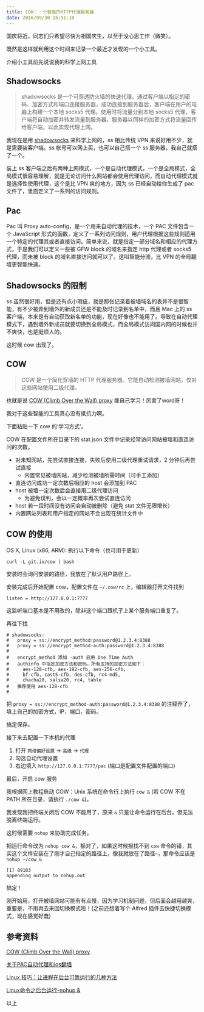 ```yaml
---
title: COW：一个智能的HTTP代理服务器
date: 2016/09/30 15:51:10 
---
```


国庆将近，同志们只希望尽快为祖国庆生，以至于没心思工作（微笑）。

既然是这样就利用这个时间来记录一个最近才发现的一个小工具。

介绍小工具前先说说我的科学上网工具

## Shadowsocks

> shadowsocks 是一个可穿透防火墙的快速代理。通过客户端以指定的密码、加密方式和端口连接服务器，成功连接到服务器后，客户端在用户的电脑上构建一个本地 socks5 代理。使用时将流量分到本地 socks5 代理，客户端将自动加密并转发流量到服务器，服务器以同样的加密方式将流量回传给客户端，以此实现代理上网。

我现在是用 [shadowsocks](https://github.com/shadowsocks/shadowsocks/wiki/Shadowsocks-%E4%BD%BF%E7%94%A8%E8%AF%B4%E6%98%8E) 来科学上网的，ss 相比传统 VPN 来说好用不少，就是需要装客户端。ss 帐号可以网上买，也可以自己搭一个 ss 服务器，我自己就搭了一个。

装上 ss 客户端之后有两种上网模式，一个是自动代理模式，一个是全局模式，全局模式很容易理解，就是无论访问什么网站都会使用代理访问，而自动代理模式就是选择性使用代理，这个是比 VPN 爽的地方，因为 ss 已经自动给你生成了 pac 文件了，里面定义了一系列的访问规则。

<!--more-->

## Pac

Pac 叫 Proxy auto-config，是一个用来自动代理的技术，一个 PAC 文件包含一个 JavaScript 形式的函数，定义了一系列访问规则，用户代理根据这些规则适用一个特定的代理其或者直接访问。简单来说，就是指定一部分域名和相应的代理方式，于是我们可以定义一些被 GFW block 的域名来指定 http 代理或者 socks5 代理，而未被 block 的域名直接访问就可以了。这叫智能分流，比 VPN 的全局翻墙更智能快速。

## Shadowsocks 的限制

ss 虽然很好用，但是还有点小瑕疵，就是那张记录着被墙域名的表并不是很智能，有不少被弄到墙外的新成员还是不能及时记录到名单中，而且 Mac 上的 ss 客户端，本来是有自动获取新名单的功能，现在好像也不能用了。导致在自动代理模式下，遇到墙外新成员就要切换到全局模式，而全局模式访问国内网的时候也并不爽快，也是挺烦人的。

这时候 cow 出现了。

## COW

> COW 是一个简化穿墙的 HTTP 代理服务器。它能自动检测被墙网站，仅对这些网站使用二级代理。

也就是说 [COW (Climb Over the Wall) proxy](https://github.com/cyfdecyf/cow) 能自己学习！厉害了word哥！

我对于这些智能的工具真心没有抵抗力啊。

下面粘贴一下 cow 的‘学习方式’。

COW 在配置文件所在目录下的 stat json 文件中记录经常访问网站被墙和直连访问的次数。

- 对未知网站，先尝试直接连接，失败后使用二级代理重试请求，2 分钟后再尝试直接
	- 内置常见被墙网站，减少检测被墙所需时间（可手工添加）
- 直连访问成功一定次数后相应的 host 会添加到 PAC
- host 被墙一定次数后会直接用二级代理访问
	- 为避免误判，会以一定概率再次尝试直连访问
- host 若一段时间没有访问会自动被删除（避免 stat 文件无限增长）
- 内置网站列表和用户指定的网站不会出现在统计文件中

## COW 的使用

OS X, Linux (x86, ARM): 执行以下命令（也可用于更新）

```
curl -L git.io/cow | bash
```

安装时会询问安装的路径，我放在了默认用户路径上。

安装完成后开始配置 cow，配置文件在 `~/.cow/rc` 上，编辑器打开文件找到

```
listen = http://127.0.0.1:7777

```

这监听端口基本是不用改的，除非这个端口跟机子上某个服务端口重复了。

再往下找

```
# shadowsocks:
#   proxy = ss://encrypt_method:password@1.2.3.4:8388
#   proxy = ss://encrypt_method-auth:password@1.2.3.4:8388
#
#   encrypt_method 添加 -auth 启用 One Time Auth
#   authinfo 中指定加密方法和密码，所有支持的加密方法如下：
#     aes-128-cfb, aes-192-cfb, aes-256-cfb,
#     bf-cfb, cast5-cfb, des-cfb, rc4-md5,
#     chacha20, salsa20, rc4, table
#   推荐使用 aes-128-cfb
#
```

把 `proxy = ss://encrypt_method-auth:password@1.2.3.4:8388` 的注释开了，填上自己的加密方式，IP，端口，密码。

搞定保存。

接下来去配置一下本机的代理

1. 打开 `网络偏好设置` -> `高级` -> `代理`
2. 勾选自动代理设置
3. 右边填入 `http://127.0.0.1:7777/pac` (端口是配置文件配置的端口)


最后，开启 cow 服务

我根据网上教程启动 COW：Unix 系统在命令行上执行 `cow &` (若 COW 不在 PATH 所在目录，请执行 `./cow &`)。

我发现我把终端关闭后 COW 不能用了，原来 `&` 只是让命令运行在后台，但无法脱离终端运行。

这时候需要 `nohup` 来协助完成任务。

把运行命令改为 `nohup cow &`，额对了，如果这时候报找不到 `cow` 命令的错，其实这个文件安装在了刚才自己指定的路径上，像我就放在了路径`~`，那命令应该是 `nohup ~/cow &`


```
[1] 89183
appending output to nohup.out

```

搞定！

刚开始用，打开被墙网站可能有有点慢，因为学习机制问题，但后面会越用越爽，重要是，不用再去来回切换模式啦！(之前还想着写个 Alfred 插件去快捷切换模式，现在感觉好蠢)

## 参考资料

[COW (Climb Over the Wall) proxy](https://github.com/cyfdecyf/cow)

[关于PAC自动代理和ios翻墙](https://tyr.gift/pac-proxy.html)

[Linux 技巧：让进程在后台可靠运行的几种方法](https://www.ibm.com/developerworks/cn/linux/l-cn-nohup/)

[Linux命令之后台运行-nohup &](http://blog.csdn.net/wangjunjun2008/article/details/21983087)



以上



